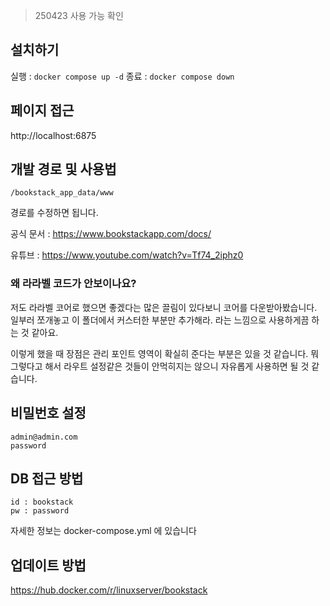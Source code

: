 > 250423 사용 가능 확인


## 설치하기

실행 : `docker compose up -d`
종료 : `docker compose down`

## 페이지 접근

http://localhost:6875

## 개발 경로 및 사용법

`/bookstack_app_data/www`

경로를 수정하면 됩니다.

공식 문서 : https://www.bookstackapp.com/docs/

유튜브 : https://www.youtube.com/watch?v=Tf74_2iphz0


### 왜 라라벨 코드가 안보이나요?

저도 라라벨 코어로 했으면 좋겠다는 많은 끌림이 있다보니 코어를 다운받아봤습니다.
일부러 쪼개놓고 이 폴더에서 커스터한 부분만 추가해라.
라는 느낌으로 사용하게끔 하는 것 같아요.

이렇게 했을 때 장점은 관리 포인트 영역이 확실히 준다는 부분은 있을 것 같습니다. 뭐 그렇다고 해서 라우트 설정같은 것들이 안먹히지는 않으니 자유롭게 사용하면 될 것 같습니다.


## 비밀번호 설정


```angular2html
admin@admin.com
password
```


## DB 접근 방법

```angular2html
id : bookstack
pw : password
```

자세한 정보는 docker-compose.yml 에 있습니다


## 업데이트 방법
https://hub.docker.com/r/linuxserver/bookstack

